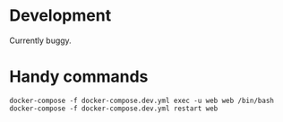 # Development

Currently buggy. 

# Handy commands

`docker-compose -f docker-compose.dev.yml exec -u web web /bin/bash`
`docker-compose -f docker-compose.dev.yml restart web`